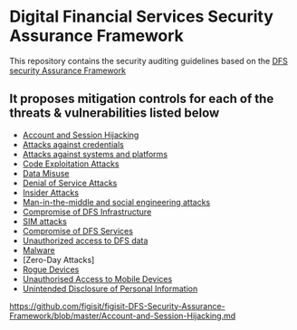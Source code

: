 
# Digital Financial Services Security Assurance Framework

This repository contains the  security auditing guidelines based on the [DFS security Assurance Framework]

## It proposes mitigation controls for each of the threats & vulnerabilities listed below

* [Account and Session Hijacking]
* [Attacks against credentials]
* [Attacks against systems and platforms]
* [Code Exploitation Attacks]
* [Data Misuse]
* [Denial of Service Attacks]
* [Insider Attacks]
* [Man-in-the-middle and social engineering attacks]
* [Compromise of DFS Infrastructure]
* [SIM attacks]
* [Compromise of DFS Services]
* [Unauthorized access to DFS data]
* [Malware]
* [Zero-Day Attacks]
* [Rogue Devices]
* [Unauthorised Access to Mobile Devices]
* [Unintended Disclosure of Personal Information]

[DFS Security Assurance Framework]: https://www.itu.int/en/ITU-T/extcoop/figisymposium/Documents/ITU_SIT_WG_Technical%20report%20on%20Digital%20Financial%20Services%20Security%20Assurance%20Framework_f.pdf
https://github.com/figisit/figisit-DFS-Security-Assurance-Framework/blob/master/Account-and-Session-Hijacking.md

[Account and Session Hijacking]: https://github.com/figisit/figisit-DFS-Security-Assurance-Framework/blob/master//Account-and-Session-Hijacking.md

[Account and Session Hijacking]: https://github.com/figisit/figisit-DFS-Security-Assurance-Framework/blob/master//Account-and-Session-Hijacking.md

[Attacks against systems and platforms]: https://github.com/figisit/figisit-DFS-Security-Assurance-Framework/blob/master//Attacks-against-systems-and-platforms.md

[Attacks against credentials]: https://github.com/figisit/figisit-DFS-Security-Assurance-Framework/blob/master//Attacks-against-credentials.md
[Code Exploitation Attacks]: https://github.com/figisit/figisit-DFS-Security-Assurance-Framework/blob/master//Code-Exploitation-Attacks.md

[Compromise of DFS Infrastructure]: https://github.com/figisit/figisit-DFS-Security-Assurance-Framework/blob/master//Compromise-of-DFS-Infrastructure.md

[Compromise of DFS Services]: https://github.com/figisit/figisit-DFS-Security-Assurance-Framework/blob/master//Compromise-of-DFS-Services.md

[Data Misuse]: https://github.com/figisit/figisit-DFS-Security-Assurance-Framework/blob/master//Data-Misuse.md

[Denial of Service Attacks]: https://github.com/figisit/figisit-DFS-Security-Assurance-Framework/blob/master//Denial-of-Service-Attacks.md

[Insider Attacks]: https://github.com/figisit/figisit-DFS-Security-Assurance-Framework/blob/master//Insider-Attacks.md


[Malware]: https://github.com/figisit/figisit-DFS-Security-Assurance-Framework/blob/master//Malware.md

[Man-in-the-middle and social engineering attacks]: https://github.com/figisit/figisit-DFS-Security-Assurance-Framework/blob/master//Man-in-the-middle-and-social-engineering-attacks.md

[Rogue Devices]: https://github.com/figisit/figisit-DFS-Security-Assurance-Framework/blob/master//Rogue-Devices.md

[SIM attacks]: https://github.com/figisit/figisit-DFS-Security-Assurance-Framework/blob/master//SIM-attacks.md

[Unauthorised Access to Mobile Devices]: https://github.com/figisit/figisit-DFS-Security-Assurance-Framework/blob/master//Unauthorised-Access-to-Mobile-Devices.md

[Unauthorized access]: https://github.com/figisit/figisit-DFS-Security-Assurance-Framework/blob/master//Unauthorized-access.md

[Unauthorized access to DFS data]: https://github.com/figisit/figisit-DFS-Security-Assurance-Framework/blob/master//Unauthorized-access-to-DFS.md

[Unintended Disclosure of Personal Information]: https://github.com/figisit/figisit-DFS-Security-Assurance-Framework/blob/master//Unintended-Disclosure-of-Personal-Information.md

